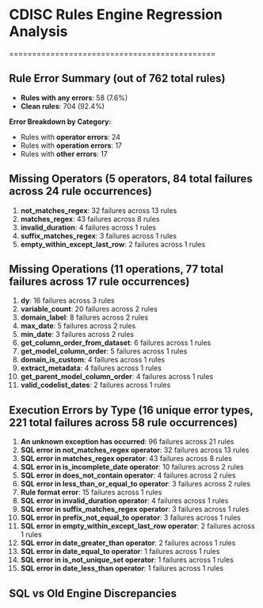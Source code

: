 # CDISC Rules Engine Regression Analysis

=============================================

## Rule Error Summary (out of 762 total rules)

- **Rules with any errors**: 58 (7.6%)
- **Clean rules**: 704 (92.4%)

**Error Breakdown by Category:**

- Rules with **operator errors**: 24
- Rules with **operation errors**: 17
- Rules with **other errors**: 17

## Missing Operators (5 operators, 84 total failures across 24 rule occurrences)

1.  **not_matches_regex**: 32 failures across 13 rules
2.  **matches_regex**: 43 failures across 8 rules
3.  **invalid_duration**: 4 failures across 1 rules
4.  **suffix_matches_regex**: 3 failures across 1 rules
5.  **empty_within_except_last_row**: 2 failures across 1 rules

## Missing Operations (11 operations, 77 total failures across 17 rule occurrences)

1.  **dy**: 16 failures across 3 rules
2.  **variable_count**: 20 failures across 2 rules
3.  **domain_label**: 8 failures across 2 rules
4.  **max_date**: 5 failures across 2 rules
5.  **min_date**: 3 failures across 2 rules
6.  **get_column_order_from_dataset**: 6 failures across 1 rules
7.  **get_model_column_order**: 5 failures across 1 rules
8.  **domain_is_custom**: 4 failures across 1 rules
9.  **extract_metadata**: 4 failures across 1 rules
10. **get_parent_model_column_order**: 4 failures across 1 rules
11. **valid_codelist_dates**: 2 failures across 1 rules

## Execution Errors by Type (16 unique error types, 221 total failures across 58 rule occurrences)

1.  **An unknown exception has occurred**: 96 failures across 21 rules
2.  **SQL error in not_matches_regex operator**: 32 failures across 13 rules
3.  **SQL error in matches_regex operator**: 43 failures across 8 rules
4.  **SQL error in is_incomplete_date operator**: 10 failures across 2 rules
5.  **SQL error in does_not_contain operator**: 4 failures across 2 rules
6.  **SQL error in less_than_or_equal_to operator**: 3 failures across 2 rules
7.  **Rule format error**: 15 failures across 1 rules
8.  **SQL error in invalid_duration operator**: 4 failures across 1 rules
9.  **SQL error in suffix_matches_regex operator**: 3 failures across 1 rules
10. **SQL error in prefix_not_equal_to operator**: 3 failures across 1 rules
11. **SQL error in empty_within_except_last_row operator**: 2 failures across 1 rules
12. **SQL error in date_greater_than operator**: 2 failures across 1 rules
13. **SQL error in date_equal_to operator**: 1 failures across 1 rules
14. **SQL error in is_not_unique_set operator**: 1 failures across 1 rules
15. **SQL error in date_less_than operator**: 1 failures across 1 rules

## SQL vs Old Engine Discrepancies
